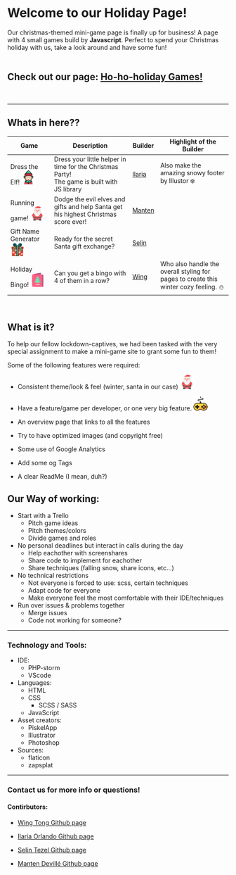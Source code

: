 # Welcome to our Holiday Page!


Our christmas-themed mini-game page is finally up for business! A page with 4 small games build by **Javascript**. 
Perfect to spend your Christmas holiday with us, take a look around and have some fun!
<br><br>
## Check out our page: [Ho-ho-holiday Games!](https://vicible2.github.io/ho-ho-holiday/ "HO HO HOLIDAY HOME PAGE")
<br>


---


## Whats in here??

| Game | Description | Builder | Highlight of the Builder |
| ----------- | ----------- | ----------- |  ----------- |
| Dress the Elf! ![Elf](./running-game/assets/elf.png "elf icon")  | Dress your little helper in time for the Christmas Party!<br> The game is built with JS library | [Ilaria](https://github.com/ilaria-orlando "Ilaria's Github page") | Also make the amazing snowy footer by Illustor :snowflake: |
| Running game! ![Santa](./running-game/assets/santa-claus.png  "Santa icon") | Dodge the evil elves and gifts and help Santa get his highest Christmas score ever! | [Manten](https://github.com/Vicible2 "Manten's Github page") |  |
|Gift Name Generator ![Gift](./running-game/assets/gift-box.png  "Christmas gift") | Ready for the secret Santa gift exchange? | [Selin](https://github.com/selilulu "Selin's Github page") | |
| Holiday Bingo!  ![card](./running-game/assets/christmas-card.png  "Christmas card") | Can you get a bingo with 4 of them in a row? | [Wing](https://github.com/chevtong "Wing's Github page") | Who also handle the overall styling for pages to create this winter cozy feeling. :snowman:
<br>


## What is it?

To help our fellow lockdown-captives, we had been tasked with the very special assignment to make a mini-game site to grant some fun to them!

Some of the following features were required:
* Consistent theme/look & feel (winter, santa in our case) 
![Santa!](./running-game/assets/santa-claus.png "Santa icon") 

* Have a feature/game per developer, or one very big feature.
![Gamepad](./running-game/assets/joystick.png "gamepad") 
* An overview page that links to all the features
* Try to have optimized images (and copyright free)
* Some use of Google Analytics
* Add some og Tags
* A clear ReadMe (I mean, duh?)



## Our Way of working:

* Start with a Trello
  * Pitch game ideas
  * Pitch themes/colors
  * Divide games and roles
* No personal deadlines but interact in calls during the day
  * Help eachother with screenshares
  * Share code to implement for eachother
  * Share techniques (falling snow, share icons, etc...)
* No technical restrictions
  * Not everyone is forced to use: scss, certain techniques
  * Adapt code for everyone
  * Make everyone feel the most comfortable with their IDE/techniques
* Run over issues & problems together
  * Merge issues
  * Code not working for someone?
 

---


  
### Technology and Tools:

* IDE:
  * PHP-storm
  * VScode
* Languages:
  * HTML
  * CSS
    * SCSS / SASS
  * JavaScript
* Asset creators:
  * PiskelApp
  * Illustrator
  * Photoshop
* Sources:
  * flaticon
  * zapsplat
---
### Contact us for more info or questions!
#### Contirbutors:

* [Wing Tong Github page](https://github.com/chevtong "Wing's Github page")

* [Ilaria Orlando Github page](https://github.com/ilaria-orlando "Ilaria's Github page")
  
* [Selin Tezel Github page](https://github.com/selilulu "Selin's Github page")

* [Manten Devillé Github page](https://github.com/Vicible2 "Manten's Github page")